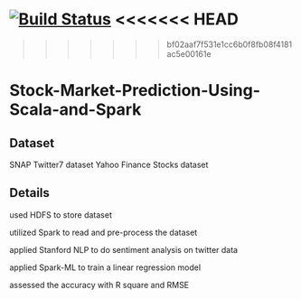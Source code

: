 [![Build Status](https://travis-ci.org/PurvaBundela/Stock-Market-Prediction-Using-Scala-and-Spark.svg?branch=master)](https://travis-ci.org/PurvaBundela/Stock-Market-Prediction-Using-Scala-and-Spark)
<<<<<<< HEAD
=======

>>>>>>> bf02aaf7f531e1cc6b0f8fb08f4181ac5e00161e
# Stock-Market-Prediction-Using-Scala-and-Spark
## Dataset
SNAP Twitter7 dataset
Yahoo Finance Stocks dataset
## Details
used HDFS to store dataset

utilized Spark to read and pre-process the dataset

applied Stanford NLP to do sentiment analysis on twitter data

applied Spark-ML to train a linear regression model

assessed the accuracy with R square and RMSE
